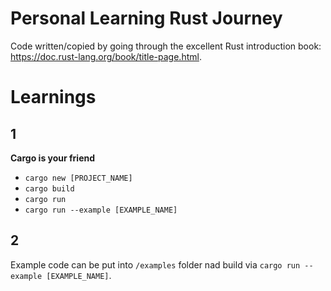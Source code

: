 # Personal Learning Rust Journey

Code written/copied by going through the excellent Rust introduction book: https://doc.rust-lang.org/book/title-page.html.


# Learnings

## 1

**Cargo is your friend**

- `cargo new [PROJECT_NAME]`
- `cargo build`
- `cargo run`
- `cargo run --example [EXAMPLE_NAME]`


## 2

Example code can be put into `/examples` folder nad build via `cargo run --example [EXAMPLE_NAME]`.
